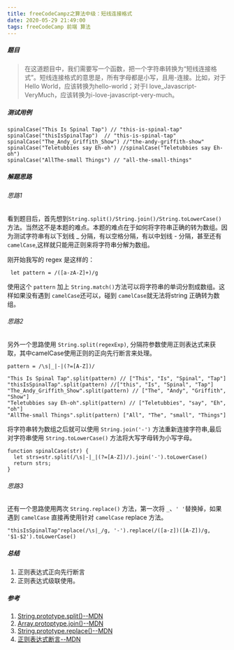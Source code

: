```yaml
---
title: freeCodeCampz之算法中级：短线连接格式
date: 2020-05-29 21:49:00
tags: freeCodeCamp 前端 算法
---
```

##### 题目

> 在这道题目中，我们需要写一个函数，把一个字符串转换为“短线连接格式”。短线连接格式的意思是，所有字母都是小写，且用-连接。比如，对于Hello World，应该转换为hello-world；对于I love_Javascript-VeryMuch，应该转换为i-love-javascript-very-much。
##### 测试用例
```
spinalCase("This Is Spinal Tap") // "this-is-spinal-tap"
spinalCase("thisIsSpinalTap")  // "this-is-spinal-tap"
spinalCase("The_Andy_Griffith_Show") //"the-andy-griffith-show"
spinalCase("Teletubbies say Eh-oh") //spinalCase("Teletubbies say Eh-oh")
spinalCase("AllThe-small Things") // "all-the-small-things"
```
##### 解题思路
###### 思路1
看到题目后，首先想到`String.split()/String.join()/String.toLowerCase()`方法。当然这不是本题的难点。本题的难点在于如何将字符串正确的转为数组。因为测试字符串有以下划线 _ 分隔，有以空格分隔，有以中划线 - 分隔，甚至还有 `camelCase`,这样就只能用正则来将字符串分解为数组。

刚开始我写的 regex 是这样的：
```
 let pattern = /([a-zA-Z]+)/g
```
使用这个 `pattern` 加上 `String.match()`方法可以将字符串的单词分割成数组。这样如果没有遇到 `camelCase`还可以，碰到 `camelCase`就无法将string 正确转为数组。
###### 思路2
另外一个思路使用 `String.split(regexExp)`, 分隔符参数使用正则表达式来获取，其中camelCase使用正则的正向先行断言来处理。 
```
pattern = /\s|_|-|(?=[A-Z])/

"This Is Spinal Tap".split(pattern) // ["This", "Is", "Spinal", "Tap"]
"thisIsSpinalTap".split(pattern) //["this", "Is", "Spinal", "Tap"]
"The_Andy_Griffith_Show".split(pattern) // ["The", "Andy", "Griffith", "Show"]
"Teletubbies say Eh-oh".split(pattern) // ["Teletubbies", "say", "Eh", "oh"]
"AllThe-small Things".split(pattern) ["All", "The", "small", "Things"]
```
将字符串转为数组之后就可以使用 `String.join('-')` 方法重新连接字符串,最后对字符串使用 `String.toLowerCase()` 方法将大写字母转为小写字母。
```
function spinalCase(str) {
  let strs=str.split(/\s|-|_|(?=[A-Z])/).join('-').toLowerCase()
  return strs;
}
```
###### 思路3
还有一个思路使用两次 `String.replace()` 方法，第一次将 `_`、`' '`替换掉，如果遇到 `camelCase` 直接再使用针对 `camelCase` replace 方法。
```
"thisIsSpinalTap"replace(/\s|_/g, '-').replace(/([a-z])([A-Z])/g, '$1-$2').toLowerCase()
```


##### 总结
1. 正则表达式正向先行断言
2. 正则表达式级联使用。

##### 参考
1. [String.prototype.split\(\)--MDN](https://developer.mozilla.org/en-US/docs/Web/JavaScript/Reference/Global_Objects/String/split)
2. [Array.protoptype.join\(\)--MDN](https://developer.mozilla.org/en-US/docs/Web/JavaScript/Reference/Global_Objects/Array/join)
3. [String.prototype.replace\(\)--MDN](https://developer.mozilla.org/en-US/docs/Web/JavaScript/Reference/Global_Objects/String/replace)
4. [正则表达式断言--MDN](https://developer.mozilla.org/zh-CN/docs/Web/JavaScript/Guide/Regular_Expressions/Assertions)